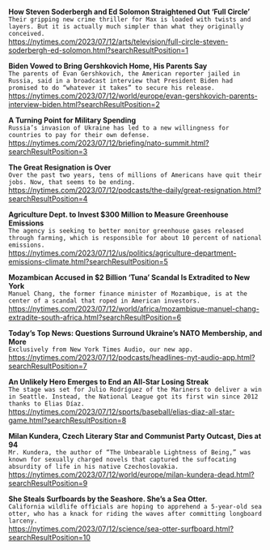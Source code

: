 **How Steven Soderbergh and Ed Solomon Straightened Out ‘Full Circle’**\
`Their gripping new crime thriller for Max is loaded with twists and layers. But it is actually much simpler than what they originally conceived.`\
https://nytimes.com/2023/07/12/arts/television/full-circle-steven-soderbergh-ed-solomon.html?searchResultPosition=1

**Biden Vowed to Bring Gershkovich Home, His Parents Say**\
`The parents of Evan Gershkovich, the American reporter jailed in Russia, said in a broadcast interview that President Biden had promised to do “whatever it takes” to secure his release.`\
https://nytimes.com/2023/07/12/world/europe/evan-gershkovich-parents-interview-biden.html?searchResultPosition=2

**A Turning Point for Military Spending**\
`Russia’s invasion of Ukraine has led to a new willingness for countries to pay for their own defense.`\
https://nytimes.com/2023/07/12/briefing/nato-summit.html?searchResultPosition=3

**The Great Resignation is Over**\
`Over the past two years, tens of millions of Americans have quit their jobs. Now, that seems to be ending.`\
https://nytimes.com/2023/07/12/podcasts/the-daily/great-resignation.html?searchResultPosition=4

**Agriculture Dept. to Invest $300 Million to Measure Greenhouse Emissions**\
`The agency is seeking to better monitor greenhouse gases released through farming, which is responsible for about 10 percent of national emissions.`\
https://nytimes.com/2023/07/12/us/politics/agriculture-department-emissions-climate.html?searchResultPosition=5

**Mozambican Accused in $2 Billion ‘Tuna’ Scandal Is Extradited to New York**\
`Manuel Chang, the former finance minister of Mozambique, is at the center of a scandal that roped in American investors.`\
https://nytimes.com/2023/07/12/world/africa/mozambique-manuel-chang-extradite-south-africa.html?searchResultPosition=6

**Today’s Top News: Questions Surround Ukraine’s NATO Membership, and More**\
`Exclusively from New York Times Audio, our new app.`\
https://nytimes.com/2023/07/12/podcasts/headlines-nyt-audio-app.html?searchResultPosition=7

**An Unlikely Hero Emerges to End an All-Star Losing Streak**\
`The stage was set for Julio Rodríguez of the Mariners to deliver a win in Seattle. Instead, the National League got its first win since 2012 thanks to Elias Díaz.`\
https://nytimes.com/2023/07/12/sports/baseball/elias-diaz-all-star-game.html?searchResultPosition=8

**Milan Kundera, Czech Literary Star and Communist Party Outcast, Dies at 94**\
`Mr. Kundera, the author of “The Unbearable Lightness of Being,” was known for sexually charged novels that captured the suffocating absurdity of life in his native Czechoslovakia.`\
https://nytimes.com/2023/07/12/world/europe/milan-kundera-dead.html?searchResultPosition=9

**She Steals Surfboards by the Seashore. She’s a Sea Otter.**\
`California wildlife officials are hoping to apprehend a 5-year-old sea otter, who has a knack for riding the waves after committing longboard larceny.`\
https://nytimes.com/2023/07/12/science/sea-otter-surfboard.html?searchResultPosition=10

